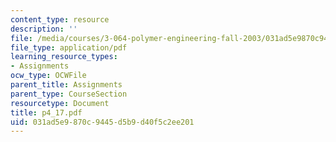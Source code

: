 ```yaml
---
content_type: resource
description: ''
file: /media/courses/3-064-polymer-engineering-fall-2003/031ad5e9870c9445d5b9d40f5c2ee201_p4_17.pdf
file_type: application/pdf
learning_resource_types:
- Assignments
ocw_type: OCWFile
parent_title: Assignments
parent_type: CourseSection
resourcetype: Document
title: p4_17.pdf
uid: 031ad5e9-870c-9445-d5b9-d40f5c2ee201
---
```

